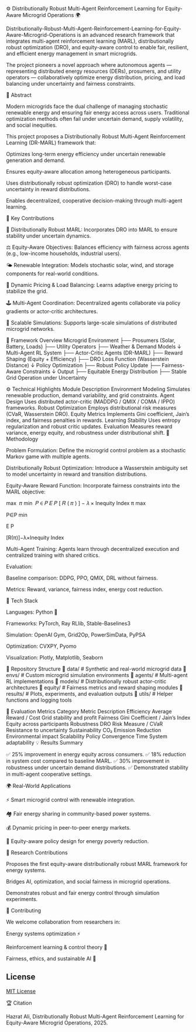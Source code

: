 ⚙️ Distributionally Robust Multi-Agent Reinforcement Learning for Equity-Aware Microgrid Operations 🌍

Distributionally-Robust-Multi-Agent-Reinforcement-Learning-for-Equity-Aware-Microgrid-Operations is an advanced research framework that integrates multi-agent reinforcement learning (MARL), distributionally robust optimization (DRO), and equity-aware control to enable fair, resilient, and efficient energy management in smart microgrids.

The project pioneers a novel approach where autonomous agents — representing distributed energy resources (DERs), prosumers, and utility operators — collaboratively optimize energy distribution, pricing, and load balancing under uncertainty and fairness constraints.

🧩 Abstract

Modern microgrids face the dual challenge of managing stochastic renewable energy and ensuring fair energy access across users.
Traditional optimization methods often fail under uncertain demand, supply volatility, and social inequities.

This project proposes a Distributionally Robust Multi-Agent Reinforcement Learning (DR-MARL) framework that:

Optimizes long-term energy efficiency under uncertain renewable generation and demand.

Ensures equity-aware allocation among heterogeneous participants.

Uses distributionally robust optimization (DRO) to handle worst-case uncertainty in reward distributions.

Enables decentralized, cooperative decision-making through multi-agent learning.

🚀 Key Contributions

🧠 Distributionally Robust MARL: Incorporates DRO into MARL to ensure stability under uncertain dynamics.

⚖️ Equity-Aware Objectives: Balances efficiency with fairness across agents (e.g., low-income households, industrial users).

🌤️ Renewable Integration: Models stochastic solar, wind, and storage components for real-world conditions.

🔁 Dynamic Pricing & Load Balancing: Learns adaptive energy pricing to stabilize the grid.

🕹️ Multi-Agent Coordination: Decentralized agents collaborate via policy gradients or actor-critic architectures.

🧮 Scalable Simulations: Supports large-scale simulations of distributed microgrid networks.

🧠 Framework Overview
Microgrid Environment
   ├── Prosumers (Solar, Battery, Loads)
   ├── Utility Operators
   ├── Weather & Demand Models
   ↓
Multi-Agent RL System
   ├── Actor-Critic Agents (DR-MARL)
   ├── Reward Shaping (Equity + Efficiency)
   ├── DRO Loss Function (Wasserstein Distance)
   ↓
Policy Optimization
   ├── Robust Policy Update
   ├── Fairness-Aware Constraints
   ↓
Output
   ├── Equitable Energy Distribution
   ├── Stable Grid Operation under Uncertainty

⚙️ Technical Highlights
Module	Description
Environment Modeling	Simulates renewable production, demand variability, and grid constraints.
Agent Design	Uses distributed actor-critic (MADDPG / QMIX / COMA / IPPO) frameworks.
Robust Optimization	Employs distributional risk measures (CVaR, Wasserstein DRO).
Equity Metrics	Implements Gini coefficient, Jain’s index, and fairness penalties in rewards.
Learning Stability	Uses entropy regularization and robust critic updates.
Evaluation	Measures reward variance, energy equity, and robustness under distributional shift.
🔬 Methodology

Problem Formulation:
Define the microgrid control problem as a stochastic Markov game with multiple agents.

Distributionally Robust Optimization:
Introduce a Wasserstein ambiguity set to model uncertainty in reward and transition distributions.

Equity-Aware Reward Function:
Incorporate fairness constraints into the MARL objective:

max
⁡
𝜋
min
⁡
𝑃
∈
𝑃
𝐸
𝑃
[
𝑅
(
𝜋
)
]
−
𝜆
×
Inequity Index
π
max
	​

P∈P
min
	​

E
P
	​

[R(π)]−λ×Inequity Index

Multi-Agent Training:
Agents learn through decentralized execution and centralized training with shared critics.

Evaluation:

Baseline comparison: DDPG, PPO, QMIX, DRL without fairness.

Metrics: Reward, variance, fairness index, energy cost reduction.

🧰 Tech Stack

Languages: Python 🐍

Frameworks: PyTorch, Ray RLlib, Stable-Baselines3

Simulation: OpenAI Gym, Grid2Op, PowerSimData, PyPSA

Optimization: CVXPY, Pyomo

Visualization: Plotly, Matplotlib, Seaborn

📁 Repository Structure
📁 data/                     # Synthetic and real-world microgrid data
📁 envs/                     # Custom microgrid simulation environments
📁 agents/                   # Multi-agent RL implementations
📁 models/                   # Distributionally robust actor-critic architectures
📁 equity/                   # Fairness metrics and reward shaping modules
📁 results/                  # Plots, experiments, and evaluation outputs
📁 utils/                    # Helper functions and logging tools

🧮 Evaluation Metrics
Category	Metric	Description
Efficiency	Average Reward / Cost	Grid stability and profit
Fairness	Gini Coefficient / Jain’s Index	Equity across participants
Robustness	DRO Risk Measure / CVaR	Resistance to uncertainty
Sustainability	CO₂ Emission Reduction	Environmental impact
Scalability	Policy Convergence Time	System adaptability
💡 Results Summary

✅ 25% improvement in energy equity across consumers.
✅ 18% reduction in system cost compared to baseline MARL.
✅ 30% improvement in robustness under uncertain demand distributions.
✅ Demonstrated stability in multi-agent cooperative settings.

🌍 Real-World Applications

⚡ Smart microgrid control with renewable integration.

🏘️ Fair energy sharing in community-based power systems.

💰 Dynamic pricing in peer-to-peer energy markets.

🧮 Equity-aware policy design for energy poverty reduction.

🧠 Research Contributions

Proposes the first equity-aware distributionally robust MARL framework for energy systems.

Bridges AI, optimization, and social fairness in microgrid operations.

Demonstrates robust and fair energy control through simulation experiments.

🤝 Contributing

We welcome collaboration from researchers in:

Energy systems optimization ⚡

Reinforcement learning & control theory 🤖

Fairness, ethics, and sustainable AI 🌱


## License

[MIT License](LICENSE)

🏆 Citation

Hazrat Ali, Distributionally Robust Multi-Agent Reinforcement Learning for Equity-Aware Microgrid Operations, 2025.

